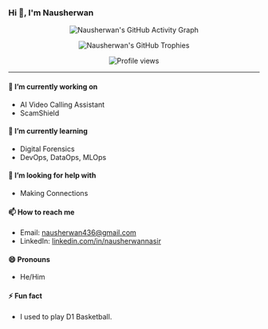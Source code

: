 ### Hi 👋, I'm Nausherwan

<!--
**nausherwannasir/nausherwannasir** is a ✨ _special_ ✨ repository because its `README.md` appears on your GitHub profile.
-->

<p align="center">
  <img src="https://github-readme-activity-graph.vercel.app/graph?username=nausherwannasir&theme=github-compact" alt="Nausherwan's GitHub Activity Graph"/>
</p>
<p align="center">
  <img src="https://github-profile-trophy.vercel.app/?username=nausherwannasir&theme=algolia&column=7" alt="Nausherwan's GitHub Trophies"/>
</p>
<p align="center">
  <img src="https://komarev.com/ghpvc/?username=nausherwannasir&label=Profile%20views&style=for-the-badge" alt="Profile views"/>
</p>

---

#### 🔭 I’m currently working on
- AI Video Calling Assistant
- ScamShield

#### 🌱 I’m currently learning
- Digital Forensics
- DevOps, DataOps, MLOps


#### 🤔 I’m looking for help with
- Making Connections
  

#### 📫 How to reach me
- Email: nausherwan436@gmail.com
- LinkedIn: [linkedin.com/in/nausherwannasir](https://www.linkedin.com/in/nausherwan-nasir-8399751b2/)

#### 😄 Pronouns
- He/Him

#### ⚡ Fun fact
- I used to play D1 Basketball.
